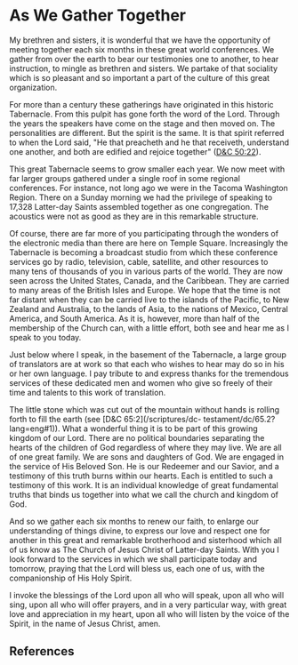# As We Gather Together

My brethren and sisters, it is wonderful that we have the opportunity of
meeting together each six months in these great world conferences. We gather
from over the earth to bear our testimonies one to another, to hear
instruction, to mingle as brethren and sisters. We partake of that sociality
which is so pleasant and so important a part of the culture of this great
organization.

For more than a century these gatherings have originated in this historic
Tabernacle. From this pulpit has gone forth the word of the Lord. Through the
years the speakers have come on the stage and then moved on. The personalities
are different. But the spirit is the same. It is that spirit referred to when
the Lord said, "He that preacheth and he that receiveth, understand one
another, and both are edified and rejoice together" ([D&amp;C
50:22](/scriptures/dc-testament/dc/50.22?lang=eng#21)).

This great Tabernacle seems to grow smaller each year. We now meet with far
larger groups gathered under a single roof in some regional conferences. For
instance, not long ago we were in the Tacoma Washington Region. There on a
Sunday morning we had the privilege of speaking to 17,328 Latter-day Saints
assembled together as one congregation. The acoustics were not as good as they
are in this remarkable structure.

Of course, there are far more of you participating through the wonders of the
electronic media than there are here on Temple Square. Increasingly the
Tabernacle is becoming a broadcast studio from which these conference services
go by radio, television, cable, satellite, and other resources to many tens of
thousands of you in various parts of the world. They are now seen across the
United States, Canada, and the Caribbean. They are carried to many areas of
the British Isles and Europe. We hope that the time is not far distant when
they can be carried live to the islands of the Pacific, to New Zealand and
Australia, to the lands of Asia, to the nations of Mexico, Central America,
and South America. As it is, however, more than half of the membership of the
Church can, with a little effort, both see and hear me as I speak to you
today.

Just below where I speak, in the basement of the Tabernacle, a large group of
translators are at work so that each who wishes to hear may do so in his or
her own language. I pay tribute to and express thanks for the tremendous
services of these dedicated men and women who give so freely of their time and
talents to this work of translation.

The little stone which was cut out of the mountain without hands is rolling
forth to fill the earth (see [D&amp;C 65:2](/scriptures/dc-
testament/dc/65.2?lang=eng#1)). What a wonderful thing it is to be part of
this growing kingdom of our Lord. There are no political boundaries separating
the hearts of the children of God regardless of where they may live. We are
all of one great family. We are sons and daughters of God. We are engaged in
the service of His Beloved Son. He is our Redeemer and our Savior, and a
testimony of this truth burns within our hearts. Each is entitled to such a
testimony of this work. It is an individual knowledge of great fundamental
truths that binds us together into what we call the church and kingdom of God.

And so we gather each six months to renew our faith, to enlarge our
understanding of things divine, to express our love and respect one for
another in this great and remarkable brotherhood and sisterhood which all of
us know as The Church of Jesus Christ of Latter-day Saints. With you I look
forward to the services in which we shall participate today and tomorrow,
praying that the Lord will bless us, each one of us, with the companionship of
His Holy Spirit.

I invoke the blessings of the Lord upon all who will speak, upon all who will
sing, upon all who will offer prayers, and in a very particular way, with
great love and appreciation in my heart, upon all who will listen by the voice
of the Spirit, in the name of Jesus Christ, amen.

## References

